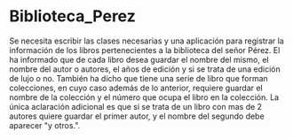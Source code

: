 # Biblioteca_Perez

Se necesita escribir las clases necesarias y una aplicación para registrar la información de los libros pertenecientes a la biblioteca del señor Pérez. El ha informado que de cada libro desea guardar el nombre del mismo, el nombre del autor o autores, el años de edición y si se trata de una edición de lujo o no. También ha dicho que tiene una serie de libro que forman colecciones, en cuyo caso además de lo anterior, requiere guardar el nombre de la colección y el número que ocupa el libro en la colección. La única aclaración adicional es que si se trata de un libro con mas de 2 autores quiere guardar el primer autor, y el nombre del segundo debe aparecer "y otros.".
